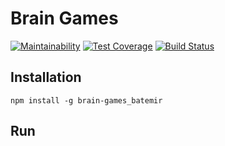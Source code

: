 # Brain Games
[![Maintainability](https://api.codeclimate.com/v1/badges/3a1f15ed74f46134ec70/maintainability)](https://codeclimate.com/github/batemir/project-lvl1-s220/maintainability)
[![Test Coverage](https://api.codeclimate.com/v1/badges/3a1f15ed74f46134ec70/test_coverage)](https://codeclimate.com/github/batemir/project-lvl1-s220/test_coverage)
[![Build Status](https://travis-ci.org/batemir/project-lvl1-s220.svg?branch=master)](https://travis-ci.org/batemir/project-lvl1-s220)

## Installation
```
npm install -g brain-games_batemir
```
## Run
```
